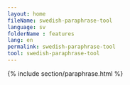 ```yaml
---
layout: home
fileName: swedish-paraphrase-tool
language: sv
folderName : features
lang: en
permalink: swedish-paraphrase-tool
tool: swedish-paraphrase-tool
---
```

{% include section/paraphrase.html %}